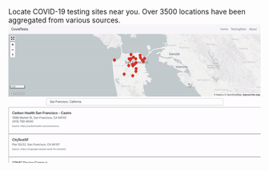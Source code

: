 Locate COVID-19 testing sites near you. Over 3500 locations have been aggregated from various sources. 
![Covid Test Site Demo](demo/CovidTests.gif)

